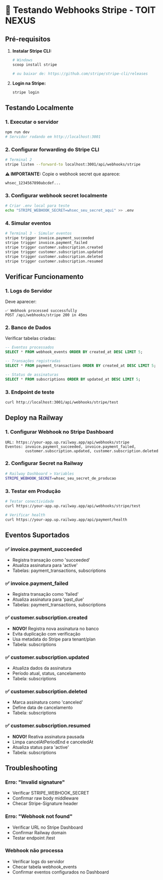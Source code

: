 # 🧪 Testando Webhooks Stripe - TOIT NEXUS

## Pré-requisitos

1. **Instalar Stripe CLI:**
   ```bash
   # Windows
   scoop install stripe
   
   # ou baixar de: https://github.com/stripe/stripe-cli/releases
   ```

2. **Login na Stripe:**
   ```bash
   stripe login
   ```

## Testando Localmente

### 1. Executar o servidor
```bash
npm run dev
# Servidor rodando em http://localhost:3001
```

### 2. Configurar forwarding do Stripe CLI
```bash
# Terminal 2
stripe listen --forward-to localhost:3001/api/webhooks/stripe
```

**⚠️ IMPORTANTE:** Copie o webhook secret que aparece:
```
whsec_1234567890abcdef...
```

### 3. Configurar webhook secret localmente
```bash
# Criar .env local para teste
echo "STRIPE_WEBHOOK_SECRET=whsec_seu_secret_aqui" >> .env
```

### 4. Simular eventos
```bash
# Terminal 3 - Simular eventos
stripe trigger invoice.payment_succeeded
stripe trigger invoice.payment_failed
stripe trigger customer.subscription.created
stripe trigger customer.subscription.updated
stripe trigger customer.subscription.deleted
stripe trigger customer.subscription.resumed
```

## Verificar Funcionamento

### 1. Logs do Servidor
Deve aparecer:
```
✅ Webhook processed successfully
POST /api/webhooks/stripe 200 in 45ms
```

### 2. Banco de Dados
Verificar tabelas criadas:
```sql
-- Eventos processados
SELECT * FROM webhook_events ORDER BY created_at DESC LIMIT 5;

-- Transações registradas  
SELECT * FROM payment_transactions ORDER BY created_at DESC LIMIT 5;

-- Status de assinaturas
SELECT * FROM subscriptions ORDER BY updated_at DESC LIMIT 5;
```

### 3. Endpoint de teste
```bash
curl http://localhost:3001/api/webhooks/stripe/test
```

## Deploy na Railway

### 1. Configurar Webhook no Stripe Dashboard
```
URL: https://your-app.up.railway.app/api/webhooks/stripe
Eventos: invoice.payment_succeeded, invoice.payment_failed, 
         customer.subscription.updated, customer.subscription.deleted
```

### 2. Configurar Secret na Railway
```bash
# Railway Dashboard > Variables
STRIPE_WEBHOOK_SECRET=whsec_seu_secret_de_producao
```

### 3. Testar em Produção
```bash
# Testar conectividade
curl https://your-app.up.railway.app/api/webhooks/stripe/test

# Verificar health
curl https://your-app.up.railway.app/api/payment/health
```

## Eventos Suportados

### ✅ invoice.payment_succeeded
- Registra transação como 'succeeded'
- Atualiza assinatura para 'active'
- Tabelas: payment_transactions, subscriptions

### ✅ invoice.payment_failed  
- Registra transação como 'failed'
- Atualiza assinatura para 'past_due'
- Tabelas: payment_transactions, subscriptions

### ✅ customer.subscription.created
- **NOVO!** Registra nova assinatura no banco
- Evita duplicação com verificação
- Usa metadata do Stripe para tenant/plan
- Tabela: subscriptions

### ✅ customer.subscription.updated
- Atualiza dados da assinatura
- Período atual, status, cancelamento
- Tabela: subscriptions

### ✅ customer.subscription.deleted
- Marca assinatura como 'canceled'
- Define data de cancelamento
- Tabela: subscriptions

### ✅ customer.subscription.resumed
- **NOVO!** Reativa assinatura pausada
- Limpa cancelAtPeriodEnd e canceledAt
- Atualiza status para 'active'
- Tabela: subscriptions

## Troubleshooting

### Erro: "Invalid signature"
- Verificar STRIPE_WEBHOOK_SECRET
- Confirmar raw body middleware
- Checar Stripe-Signature header

### Erro: "Webhook not found"
- Verificar URL no Stripe Dashboard
- Confirmar Railway domain
- Testar endpoint /test

### Webhook não processa
- Verificar logs do servidor
- Checar tabela webhook_events
- Confirmar eventos configurados no Dashboard